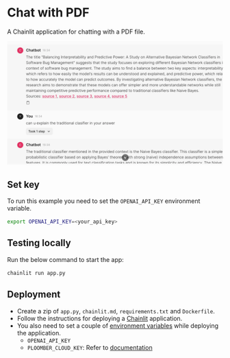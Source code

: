 # Chat with PDF

A Chainlit application for chatting with a PDF file.

![](screenshot.webp)

## Set key

To run this example you need to set the `OPENAI_API_KEY` environment variable.

```bash
export OPENAI_API_KEY=<your_api_key> 
```

## Testing locally

Run the below command to start the app:

```bash
chainlit run app.py 
```

## Deployment

* Create a zip of `app.py`, `chainlit.md`, `requirements.txt` and `Dockerfile`.
* Follow the instructions for deploying a [Chainlit](https://docs.cloud.ploomber.io/en/latest/apps/chainlit.html) application.
* You also need to set a couple of [environment variables](https://docs.cloud.ploomber.io/en/latest/user-guide/env-vars.html) while deploying the application.
    * `OPENAI_API_KEY`
    * `PLOOMBER_CLOUD_KEY`: Refer to [documentation](https://docs.cloud.ploomber.io/en/latest/quickstart/apikey.html)